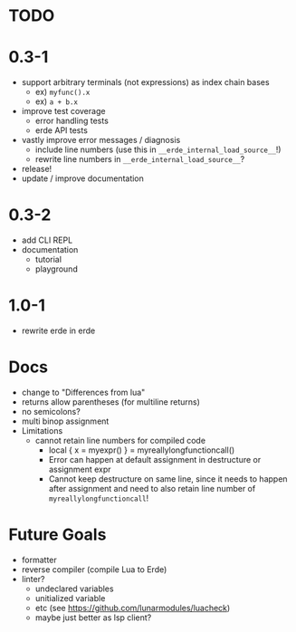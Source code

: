 # TODO

# 0.3-1

- support arbitrary terminals (not expressions) as index chain bases
  - ex) `myfunc().x`
  - ex) `a + b.x`
- improve test coverage
  - error handling tests
  - erde API tests
- vastly improve error messages / diagnosis
  - include line numbers (use this in `__erde_internal_load_source__`!)
  - rewrite line numbers in `__erde_internal_load_source__`?
- release!
- update / improve documentation

# 0.3-2

- add CLI REPL
- documentation
  - tutorial
  - playground

# 1.0-1

- rewrite erde in erde

# Docs

- change to "Differences from lua"
- returns allow parentheses (for multiline returns)
- no semicolons?
- multi binop assignment
- Limitations
  - cannot retain line numbers for compiled code
    - local { x = myexpr() } =
        myreallylongfunctioncall()
    - Error can happen at default assignment in destructure or assignment expr
    - Cannot keep destructure on same line, since it needs to happen after
      assignment and need to also retain line number of `myreallylongfunctioncall`!

# Future Goals

- formatter
- reverse compiler (compile Lua to Erde)
- linter?
  - undeclared variables
  - unitialized variable
  - etc (see https://github.com/lunarmodules/luacheck)
  - maybe just better as lsp client?
